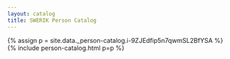 ```yaml
---
layout: catalog
title: SWERIK Person Catalog
---
```

{% assign p = site.data._person-catalog.i-9ZJEdfip5n7qwmSL2BfYSA %}
{% include person-catalog.html p=p %}

